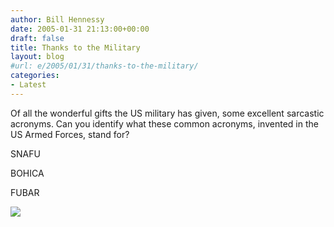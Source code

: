 ```yaml
---
author: Bill Hennessy
date: 2005-01-31 21:13:00+00:00
draft: false
title: Thanks to the Military
layout: blog
#url: e/2005/01/31/thanks-to-the-military/
categories:
- Latest
---
```


Of all the wonderful gifts the US military has given, some excellent sarcastic acronyms. Can you identify what these common acronyms, invented in the US Armed Forces, stand for?




SNAFU




BOHICA




FUBAR




![](https://blog.billhennessy.com/aggbug.aspx?PostID=971)

